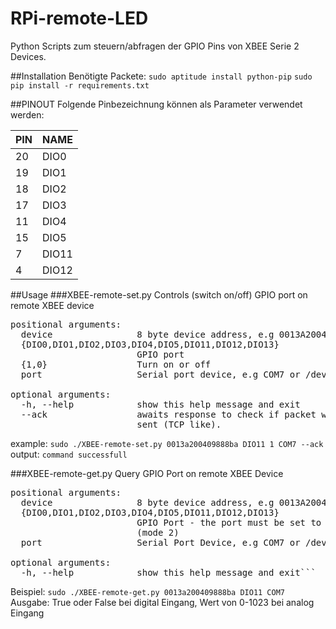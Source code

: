 RPi-remote-LED
==============

Python Scripts zum steuern/abfragen der GPIO Pins von XBEE Serie 2 Devices.

##Installation
Benötigte Packete:
```sudo aptitude install python-pip```
```sudo pip install -r requirements.txt```

##PINOUT
Folgende Pinbezeichnung können als Parameter verwendet werden:


| PIN   | NAME  |
|-------|-------|
| 20    | DIO0  |
| 19    | DIO1  |
| 18    | DIO2  |
| 17    | DIO3  |
| 11    | DIO4  |
| 15    | DIO5  |
| 7     | DIO11 |
| 4     | DIO12 |

##Usage
###XBEE-remote-set.py
Controls (switch on/off) GPIO port on remote XBEE device
<pre>
positional arguments:
  device                8 byte device address, e.g 0013A20040A15ABA
  {DIO0,DIO1,DIO2,DIO3,DIO4,DIO5,DIO11,DIO12,DIO13}
                        GPIO port
  {1,0}                 Turn on or off
  port                  Serial port device, e.g COM7 or /dev/ttyUSB0

optional arguments:
  -h, --help            show this help message and exit
  --ack                 awaits response to check if packet was successfully
                        sent (TCP like).
</pre>
example:
```sudo ./XBEE-remote-set.py 0013a200409888ba DIO11 1 COM7 --ack```
output:
```command successfull```

###XBEE-remote-get.py
Query GPIO Port on remote XBEE Device

<pre>
positional arguments:
  device                8 byte device address, e.g 0013A20040A15ABA
  {DIO0,DIO1,DIO2,DIO3,DIO4,DIO5,DIO11,DIO12,DIO13}
                        GPIO Port - the port must be set to analog input mode
                        (mode 2)
  port                  Serial Port Device, e.g COM7 or /dev/ttyUSB0

optional arguments:
  -h, --help            show this help message and exit```
</pre>
Beispiel:
```sudo ./XBEE-remote-get.py 0013a200409888ba DIO11 COM7```
Ausgabe: True oder False bei digital Eingang, Wert von 0-1023 bei analog Eingang